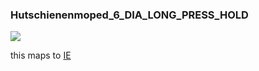 ### Hutschienenmoped\_6\_DIA\_LONG\_PRESS\_HOLD

![](https://user-images.githubusercontent.com/69573151/210794591-fd48774d-2bf3-4ae8-ba65-32acbdec9741.png)

this maps to [IE](../IE)
